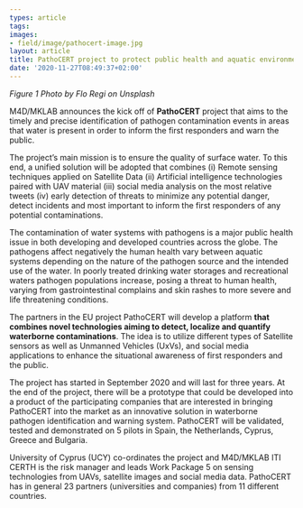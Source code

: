 ```yaml
---
types: article
tags:
images: 
- field/image/pathocert-image.jpg
layout: article
title: PathoCERT project to protect public health and aquatic environment
date: '2020-11-27T08:49:37+02:00'
---
```

<i>Figure 1 Photo by Flo Regi on Unsplash</i>
<p>
M4D/MKLAB announces the kick off of <b>PathoCERT</b> project that aims to the timely and precise identification of pathogen contamination events in areas that water is present in order to inform the first responders and warn the public.
</p>
<p>
The project’s main mission is to ensure the quality of surface water. To this end, a unified solution will be adopted that combines (i) Remote sensing techniques applied on Satellite Data (ii) Artificial intelligence technologies paired with UAV material (iii) social media analysis on the most relative tweets (iv) early detection of threats to minimize any potential danger, detect incidents and most important to inform the first responders of any potential contaminations.
</p>
<p>
The contamination of water systems with pathogens is a major public health issue in both developing and developed countries across the globe. The pathogens affect negatively the human health vary between aquatic systems depending on the nature of the pathogen source and the intended use of the water. In poorly treated drinking water storages and recreational waters pathogen populations increase, posing a threat to human health, varying from gastrointestinal complains and skin rashes to more severe and life threatening conditions.
</p>
<p>
The partners in the EU project PathoCERT will develop a platform <b>that combines novel technologies aiming to detect, localize and quantify waterborne contaminations</b>. The idea is to utilize different types of Satellite sensors as well as Unmanned Vehicles (UxVs), and social media applications to enhance the situational awareness of first responders and the public.
</p>
<p>
The project has started in September 2020 and will last for three years. At the end of the project, there will be a prototype that could be developed into a product of the participating companies that are interested in bringing PathoCERT into the market as an innovative solution in waterborne pathogen identification and warning system. PathoCERT will be validated, tested and demonstrated on 5 pilots in Spain, the Netherlands, Cyprus, Greece and Bulgaria.
</p>
<p>
University of Cyprus (UCY) co-ordinates the project and M4D/MKLAB ITI CERTH is the risk manager and leads Work Package 5 on sensing technologies from UAVs, satellite images and social media data. PathoCERT has in general 23 partners (universities and companies) from 11 different countries.
</p>
